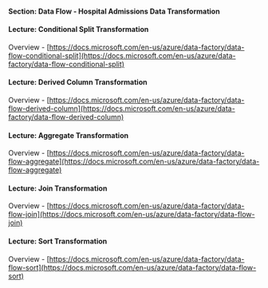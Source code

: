 #### Section: Data Flow - Hospital Admissions Data Transformation

#### Lecture: Conditional Split Transformation

Overview - [https://docs.microsoft.com/en-us/azure/data-factory/data-flow-conditional-split](https://docs.microsoft.com/en-us/azure/data-factory/data-flow-conditional-split)

#### Lecture: Derived Column Transformation
  

Overview - [https://docs.microsoft.com/en-us/azure/data-factory/data-flow-derived-column](https://docs.microsoft.com/en-us/azure/data-factory/data-flow-derived-column)

#### Lecture: Aggregate Transformation

Overview - [https://docs.microsoft.com/en-us/azure/data-factory/data-flow-aggregate](https://docs.microsoft.com/en-us/azure/data-factory/data-flow-aggregate)

#### Lecture: Join Transformation

Overview - [https://docs.microsoft.com/en-us/azure/data-factory/data-flow-join](https://docs.microsoft.com/en-us/azure/data-factory/data-flow-join)

#### Lecture: Sort Transformation

Overview - [https://docs.microsoft.com/en-us/azure/data-factory/data-flow-sort](https://docs.microsoft.com/en-us/azure/data-factory/data-flow-sort)